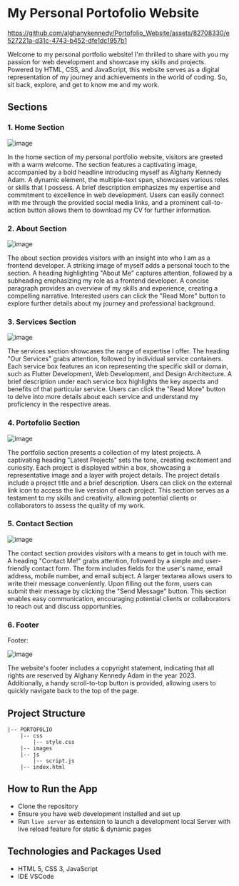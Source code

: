 # My Personal Portofolio Website

https://github.com/alghanykennedy/Portofolio_Website/assets/82708330/e527221a-d31c-4743-b452-dfe1dc1957b1

Welcome to my personal portfolio website! I'm thrilled to share with you my passion for web development and showcase my skills and projects. Powered by HTML, CSS, and JavaScript, this website serves as a digital representation of my journey and achievements in the world of coding. So, sit back, explore, and get to know me and my work.

## Sections

### 1. Home Section

![image](https://github.com/alghanykennedy/Portofolio_Website/assets/82708330/f968ec26-1e75-46c0-91bb-fa7588d711a2)

In the home section of my personal portfolio website, visitors are greeted with a warm welcome. The section features a captivating image, accompanied by a bold headline introducing myself as Alghany Kennedy Adam. A dynamic element, the multiple-text span, showcases various roles or skills that I possess. A brief description emphasizes my expertise and commitment to excellence in web development. Users can easily connect with me through the provided social media links, and a prominent call-to-action button allows them to download my CV for further information.

### 2. About Section

![image](https://github.com/alghanykennedy/Portofolio_Website/assets/82708330/bd6b1688-b5b1-4a83-b875-16443544169f)

The about section provides visitors with an insight into who I am as a frontend developer. A striking image of myself adds a personal touch to the section. A heading highlighting "About Me" captures attention, followed by a subheading emphasizing my role as a frontend developer. A concise paragraph provides an overview of my skills and experience, creating a compelling narrative. Interested users can click the "Read More" button to explore further details about my journey and professional background.

### 3. Services Section

![image](https://github.com/alghanykennedy/Portofolio_Website/assets/82708330/b621d395-bfa8-4509-9fe4-0bcaeffbf7f9)

The services section showcases the range of expertise I offer. The heading "Our Services" grabs attention, followed by individual service containers. Each service box features an icon representing the specific skill or domain, such as Flutter Development, Web Development, and Design Architecture. A brief description under each service box highlights the key aspects and benefits of that particular service. Users can click the "Read More" button to delve into more details about each service and understand my proficiency in the respective areas.

### 4. Portofolio Section

![image](https://github.com/alghanykennedy/Portofolio_Website/assets/82708330/1b9c95f3-0093-4de0-8211-cbc6bc656928)

The portfolio section presents a collection of my latest projects. A captivating heading "Latest Projects" sets the tone, creating excitement and curiosity. Each project is displayed within a box, showcasing a representative image and a layer with project details. The project details include a project title and a brief description. Users can click on the external link icon to access the live version of each project. This section serves as a testament to my skills and creativity, allowing potential clients or collaborators to assess the quality of my work.

### 5. Contact Section

![image](https://github.com/alghanykennedy/Portofolio_Website/assets/82708330/e5146daf-177c-4757-aefd-6e4ef2a17e3a)

The contact section provides visitors with a means to get in touch with me. A heading "Contact Me!" grabs attention, followed by a simple and user-friendly contact form. The form includes fields for the user's name, email address, mobile number, and email subject. A larger textarea allows users to write their message conveniently. Upon filling out the form, users can submit their message by clicking the "Send Message" button. This section enables easy communication, encouraging potential clients or collaborators to reach out and discuss opportunities.

### 6. Footer
Footer:

![image](https://github.com/alghanykennedy/Portofolio_Website/assets/82708330/76ab074c-e341-4ca2-9a04-6371331c996b)

The website's footer includes a copyright statement, indicating that all rights are reserved by Alghany Kennedy Adam in the year 2023. Additionally, a handy scroll-to-top button is provided, allowing users to quickly navigate back to the top of the page.

## Project Structure
```
|-- PORTOFOLIO
    |-- css
        |-- style.css 
    |-- images
    |-- js
        |-- script.js
    |-- index.html
```

## How to Run the App

- Clone the repository
- Ensure you have web development installed and set up
- Run `live server` as extension to launch a development local Server with live reload feature for static & dynamic pages

## Technologies and Packages Used

- HTML 5, CSS 3, JavaScript
- IDE VSCode
